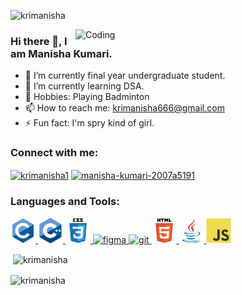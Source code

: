 <p align="left"> <img src="https://komarev.com/ghpvc/?username=krimanisha&label=Profile%20views&color=129e00&style=plastic" alt="krimanisha" /> </p>
<img align="right" alt="Coding" width="400" src="https://resultpediabd.com/wp-content/uploads/2019/08/me.gif">

### Hi there 👋, I am Manisha Kumari.

- 🔭 I’m currently final year undergraduate student.
- 🌱 I’m currently learning DSA.<!-- - 👯 I’m looking to collaborate on open source. -->
- 💬 Hobbies: Playing Badminton
- 📫 How to reach me: krimanisha666@gmail.com
- ⚡ Fun fact: I'm spry kind of girl.

<h3 align="left">Connect with me:</h3>
<p align="left">
<a href="https://twitter.com/krimanisha1" target="blank"><img align="center" src="https://raw.githubusercontent.com/rahuldkjain/github-profile-readme-generator/master/src/images/icons/Social/twitter.svg" alt="krimanisha1" height="30" width="40" /></a>
<a href="https://linkedin.com/in/manisha-kumari-2007a5191" target="blank"><img align="center" src="https://raw.githubusercontent.com/rahuldkjain/github-profile-readme-generator/master/src/images/icons/Social/linked-in-alt.svg" alt="manisha-kumari-2007a5191" height="30" width="40" /></a>
</p>

<h3 align="left">Languages and Tools:</h3>
<p align="left"> <a href="https://www.cprogramming.com/" target="_blank"> <img src="https://raw.githubusercontent.com/devicons/devicon/master/icons/c/c-original.svg" alt="c" width="40" height="40"/> </a> <a href="https://www.w3schools.com/cpp/" target="_blank"> <img src="https://raw.githubusercontent.com/devicons/devicon/master/icons/cplusplus/cplusplus-original.svg" alt="cplusplus" width="40" height="40"/> </a> <a href="https://www.w3schools.com/css/" target="_blank"> <img src="https://raw.githubusercontent.com/devicons/devicon/master/icons/css3/css3-original-wordmark.svg" alt="css3" width="40" height="40"/> </a> <a href="https://www.figma.com/" target="_blank"> <img src="https://www.vectorlogo.zone/logos/figma/figma-icon.svg" alt="figma" width="40" height="40"/> </a> <a href="https://git-scm.com/" target="_blank"> <img src="https://www.vectorlogo.zone/logos/git-scm/git-scm-icon.svg" alt="git" width="40" height="40"/> </a> <a href="https://www.w3.org/html/" target="_blank"> <img src="https://raw.githubusercontent.com/devicons/devicon/master/icons/html5/html5-original-wordmark.svg" alt="html5" width="40" height="40"/> </a> <a href="https://www.java.com" target="_blank"> <img src="https://raw.githubusercontent.com/devicons/devicon/master/icons/java/java-original.svg" alt="java" width="40" height="40"/> </a> <a href="https://developer.mozilla.org/en-US/docs/Web/JavaScript" target="_blank"> <img src="https://raw.githubusercontent.com/devicons/devicon/master/icons/javascript/javascript-original.svg" alt="javascript" width="40" height="40"/> </a> </p>

<!--<p><img align="left" src="https://github-readme-stats.vercel.app/api/top-langs?username=krimanisha&show_icons=true&locale=en&layout=compact" alt="krimanisha" /></p> -->

<p>&nbsp;<img align="center" src="https://github-readme-stats.vercel.app/api?username=krimanisha&show_icons=true&locale=en" alt="krimanisha" /></p>

<p><img align="center" src="https://github-readme-streak-stats.herokuapp.com/?user=krimanisha&" alt="krimanisha" /></p>
